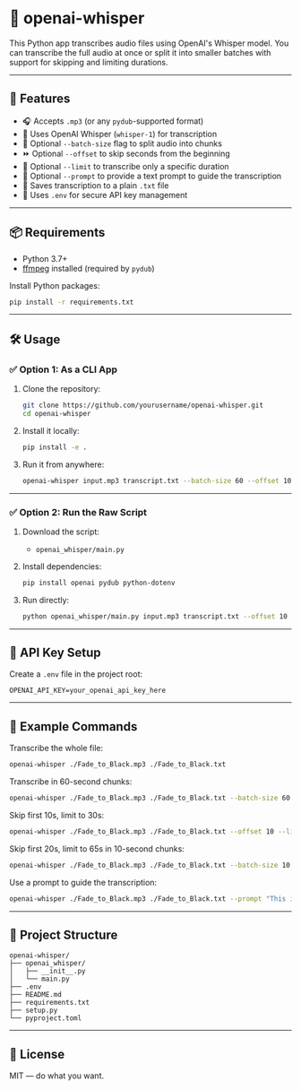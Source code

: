 # 📝 openai-whisper

This Python app transcribes audio files using OpenAI's Whisper model. You can transcribe the full audio at once or split it into smaller batches with support for skipping and limiting durations.

---

## 🚀 Features

- 🎧 Accepts `.mp3` (or any `pydub`-supported format)
- 🧠 Uses OpenAI Whisper (`whisper-1`) for transcription
- 🔀 Optional `--batch-size` flag to split audio into chunks
- ⏩ Optional `--offset` to skip seconds from the beginning
- 🎯 Optional `--limit` to transcribe only a specific duration
- 📝 Optional `--prompt` to provide a text prompt to guide the transcription
- 💾 Saves transcription to a plain `.txt` file
- 🔐 Uses `.env` for secure API key management

---

## 📦 Requirements

- Python 3.7+
- [ffmpeg](https://ffmpeg.org/download.html) installed (required by `pydub`)

Install Python packages:

```bash
pip install -r requirements.txt
```

---

## 🛠️ Usage

### ✅ Option 1: As a CLI App

1. Clone the repository:

   ```bash
   git clone https://github.com/yourusername/openai-whisper.git
   cd openai-whisper
   ```

2. Install it locally:

   ```bash
   pip install -e .
   ```

3. Run it from anywhere:

   ```bash
   openai-whisper input.mp3 transcript.txt --batch-size 60 --offset 10 --limit 120
   ```

---

### ✅ Option 2: Run the Raw Script

1. Download the script:

   - `openai_whisper/main.py`

2. Install dependencies:

   ```bash
   pip install openai pydub python-dotenv
   ```

3. Run directly:

   ```bash
   python openai_whisper/main.py input.mp3 transcript.txt --offset 10 --limit 60
   ```

---

## 🔐 API Key Setup

Create a `.env` file in the project root:

```
OPENAI_API_KEY=your_openai_api_key_here
```

---

## 🧪 Example Commands

Transcribe the whole file:

```bash
openai-whisper ./Fade_to_Black.mp3 ./Fade_to_Black.txt
```

Transcribe in 60-second chunks:

```bash
openai-whisper ./Fade_to_Black.mp3 ./Fade_to_Black.txt --batch-size 60
```

Skip first 10s, limit to 30s:

```bash
openai-whisper ./Fade_to_Black.mp3 ./Fade_to_Black.txt --offset 10 --limit 30
```

Skip first 20s, limit to 65s in 10-second chunks:

```bash
openai-whisper ./Fade_to_Black.mp3 ./Fade_to_Black.txt --batch-size 10 --offset 20 --limit 65
```

Use a prompt to guide the transcription:

```bash
openai-whisper ./Fade_to_Black.mp3 ./Fade_to_Black.txt --prompt "This is a Dire Straits song. Add music notation to mark pauses."
```

---

## 📁 Project Structure

```
openai-whisper/
├── openai_whisper/
│   ├── __init__.py
│   └── main.py
├── .env
├── README.md
├── requirements.txt
├── setup.py
└── pyproject.toml
```

---

## 📄 License

MIT — do what you want.
